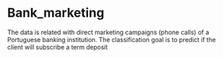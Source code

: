 # Bank_marketing
The data is related with direct marketing campaigns (phone calls) of a Portuguese banking institution. The classification goal is to predict if the client will subscribe a term deposit
